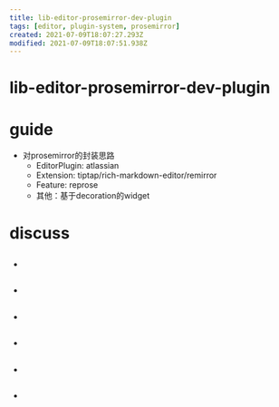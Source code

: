 ```yaml
---
title: lib-editor-prosemirror-dev-plugin
tags: [editor, plugin-system, prosemirror]
created: 2021-07-09T18:07:27.293Z
modified: 2021-07-09T18:07:51.938Z
---
```


# lib-editor-prosemirror-dev-plugin

# guide
- 对prosemirror的封装思路
  - EditorPlugin: atlassian
  - Extension: tiptap/rich-markdown-editor/remirror
  - Feature: reprose
  - 其他：基于decoration的widget
# discuss
- ## 

- ## 

- ## 

- ## 

- ## 

- ## 

